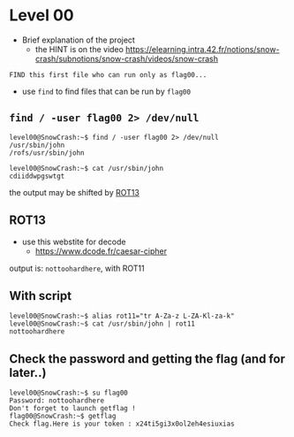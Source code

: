 # Level 00

- Brief explanation of the project
	- the HINT is on the video
https://elearning.intra.42.fr/notions/snow-crash/subnotions/snow-crash/videos/snow-crash

```
FIND this first file who can run only as flag00...
```

- use `find` to find files that can be run by `flag00`

## `find / -user flag00 2> /dev/null`

```
level00@SnowCrash:~$ find / -user flag00 2> /dev/null
/usr/sbin/john
/rofs/usr/sbin/john
```

```
level00@SnowCrash:~$ cat /usr/sbin/john
cdiiddwpgswtgt
```
the output may be shifted by [ROT13](https://en.wikipedia.org/wiki/ROT13)

## ROT13
- use this webstite for decode
	- https://www.dcode.fr/caesar-cipher

output is: `nottoohardhere`, with ROT11

## With script
```
level00@SnowCrash:~$ alias rot11="tr A-Za-z L-ZA-Kl-za-k"
level00@SnowCrash:~$ cat /usr/sbin/john | rot11
nottoohardhere
```

## Check the password and getting the flag (and for later..)

```
level00@SnowCrash:~$ su flag00
Password: nottoohardhere
Don't forget to launch getflag !
flag00@SnowCrash:~$ getflag
Check flag.Here is your token : x24ti5gi3x0ol2eh4esiuxias
```
